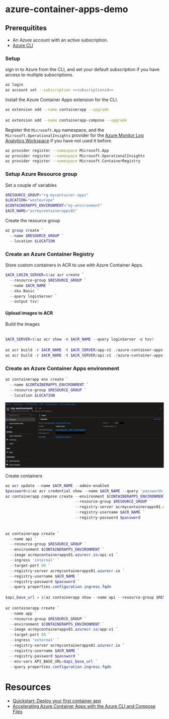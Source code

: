 # azure-container-apps-demo

## Prerequitites
- An Azure account with an active subscription.
- [Azure CLI](https://docs.microsoft.com/en-us/cli/azure/install-azure-cli)

### Setup
sign in to Azure from the CLI, and set your default subscription if you have access to multiple subscriptions.
```Bash
az login
az account set --subscription <<subscriptionid>>
```

Install the Azure Container Apps extension for the CLI.
```Bash
az extension add --name containerapp --upgrade

az extension add --name containerapp-compose --upgrade
```

Register the `Microsoft.App` namespace, and the `Microsoft.OperationalInsights` provider for the [Azure Monitor Log Analytics Workspace](https://docs.microsoft.com/en-us/azure/container-apps/observability?tabs=bash#azure-monitor-log-analytics) if you have not used it before.
```Bash
az provider register --namespace Microsoft.App
az provider register --namespace Microsoft.OperationalInsights
az provider register --namespace Microsoft.ContainerRegistry
```

### Setup Azure Resource group
Set a couple of variables
```powershell
$RESOURCE_GROUP="rg-mycontainer-apps"
$LOCATION="westeurope"
$CONTAINERAPPS_ENVIRONMENT="my-environment"
$ACR_NAME="acrmycontainerapps01"
```
Create the resource group
```powershell
az group create `
  --name $RESOURCE_GROUP `
  --location $LOCATION
```


### Create an Azure Container Registry
Store custom containers in ACR to use with Azure Container Apps.

```powershell
$ACR_LOGIN_SERVER=$(az acr create `
  --resource-group $RESOURCE_GROUP `
  --name $ACR_NAME `
  --sku Basic `
  --query loginServer `
  --output tsv)
```

#### Upload images to ACR
Build the images

```Powershell

$ACR_SERVER=$(az acr show -n $ACR_NAME --query loginServer -o tsv)

az acr build -r $ACR_NAME -t $ACR_SERVER/app:v1 ./azure-container-apps-demo -f ./azure-container-apps-demo/app/Dockerfile
az acr build -r $ACR_NAME -t $ACR_SERVER/api:v1 ./azure-container-apps-demo -f ./azure-container-apps-demo/api/Dockerfile
```

### Create an Azure Container Apps environment

```powershell
az containerapp env create `
  --name $CONTAINERAPPS_ENVIRONMENT `
  --resource-group $RESOURCE_GROUP `
  --location $LOCATION
```

![](images/ContainerAppEnvironment.png)

Create containers
```powershell
az acr update --name $ACR_NAME --admin-enabled 
$password=$(az acr credential show --name $ACR_NAME --query 'passwords[0].value' -o tsv)
az containerapp compose create --environment $CONTAINERAPPS_ENVIRONMENT `
                               --resource-group $RESOURCE_GROUP `
                               --registry-server acrmycontainerapps01.azurecr.io `
                               --registry-username $ACR_NAME `
                               --registry-password $password


az containerapp create `
  --name api `
  --resource-group $RESOURCE_GROUP `
  --environment $CONTAINERAPPS_ENVIRONMENT `
  --image acrmycontainerapps01.azurecr.io/api:v1 `
  --ingress 'internal' `
  --target-port 80 `
  --registry-server acrmycontainerapps01.azurecr.io `
  --registry-username $ACR_NAME `
  --registry-password $password `
  --query properties.configuration.ingress.fqdn
                       
$api_base_url = $(az containerapp show --name api --resource-group $RESOURCE_GROUP --query 'properties.configuration.ingress.fqdn' -o tsv)

az containerapp create `
  --name app `
  --resource-group $RESOURCE_GROUP `
  --environment $CONTAINERAPPS_ENVIRONMENT `
  --image acrmycontainerapps01.azurecr.io/app:v1 `
  --target-port 80 `
  --ingress 'external' `
  --registry-server acrmycontainerapps01.azurecr.io `
  --registry-username $ACR_NAME `
  --registry-password $password `
  --env-vars API_BASE_URL=$api_base_url `
  --query properties.configuration.ingress.fqdn

```

# Resources
- [Quickstart: Deploy your first container app](https://docs.microsoft.com/en-us/azure/container-apps/get-started?tabs=bash)
- [Accelerating Azure Container Apps with the Azure CLI and Compose Files](https://techcommunity.microsoft.com/t5/apps-on-azure-blog/accelerating-azure-container-apps-with-the-azure-cli-and-compose/ba-p/3516636)